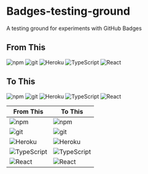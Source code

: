 # Badges-testing-ground
A testing ground for experiments with GitHub Badges

## From This

<img alt="npm" src="https://img.shields.io/badge/-NPM-CB3837?style=flat-square&logo=npm&logoColor=white" />
<img alt="git" src="https://img.shields.io/badge/-Git-F05032?style=flat-square&logo=git&logoColor=white" />
<img alt="Heroku" src="https://img.shields.io/badge/-Heroku-430098?style=flat-square&logo=heroku&logoColor=white" />
<img alt="TypeScript" src="https://img.shields.io/badge/-TypeScript-007ACC?style=flat-square&logo=typescript&logoColor=white" />
<img alt="React" src="https://img.shields.io/badge/-React-45b8d8?style=flat-square&logo=react&logoColor=white" />

## To This

<img alt="npm" src="https://img.shields.io/badge/-NPM-CB3837?style=flat-square&color=45b8d8&logo=npm&logoColor=white" />
<img alt="git" src="https://img.shields.io/badge/-Git-F05032?style=flat-square&color=FF9671&logo=git&logoColor=white" />
<img alt="Heroku" src="https://img.shields.io/badge/-Heroku-430098?style=flat-square&color=FF6F91&logo=heroku&logoColor=white" />
<img alt="TypeScript" src="https://img.shields.io/badge/-TypeScript-007ACC?style=flat-square&color=D65DB1&logo=typescript&logoColor=white" />
<img alt="React" src="https://img.shields.io/badge/-React-45b8d8?style=flat-square&color=845EC2&logo=react&logoColor=white" />

| From This | To This |
| ----- | ----- |
| <img alt="npm" src="https://img.shields.io/badge/-NPM-CB3837?style=flat-square&logo=npm&logoColor=white" /> | <img alt="npm" src="https://img.shields.io/badge/-NPM-CB3837?style=flat-square&color=FFC75F&logo=npm&logoColor=white" /> |
| <img alt="git" src="https://img.shields.io/badge/-Git-F05032?style=flat-square&logo=git&logoColor=white" /> | <img alt="git" src="https://img.shields.io/badge/-Git-F05032?style=flat-square&color=FF9671&logo=git&logoColor=white" />
| <img alt="Heroku" src="https://img.shields.io/badge/-Heroku-430098?style=flat-square&logo=heroku&logoColor=white" /> | <img alt="Heroku" src="https://img.shields.io/badge/-Heroku-430098?style=flat-square&color=FF6F91&logo=heroku&logoColor=white" />
| <img alt="TypeScript" src="https://img.shields.io/badge/-TypeScript-007ACC?style=flat-square&logo=typescript&logoColor=white" /> | <img alt="TypeScript" src="https://img.shields.io/badge/-TypeScript-007ACC?style=flat-square&color=D65DB1&logo=typescript&logoColor=white" />
| <img alt="React" src="https://img.shields.io/badge/-React-45b8d8?style=flat-square&logo=react&logoColor=white" /> | <img alt="React" src="https://img.shields.io/badge/-React-45b8d8?style=flat-square&color=845EC2&logo=react&logoColor=white" /> |
